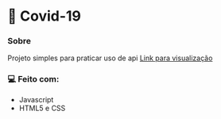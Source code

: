 # 🦠 Covid-19
### Sobre
Projeto simples para praticar uso de api [Link para visualização](https://guivictorr.github.io/covid-19/)
### 💻 Feito com:
- Javascript
- HTML5 e CSS
